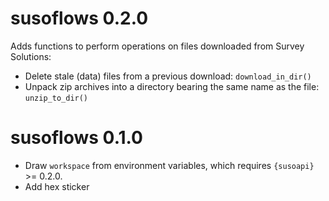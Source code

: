 # susoflows 0.2.0

Adds functions to perform operations on files downloaded from Survey Solutions:

- Delete stale (data) files from a previous download: `download_in_dir()`
- Unpack zip archives into a directory bearing the same name as the file: `unzip_to_dir()`

# susoflows 0.1.0

- Draw `workspace` from environment variables, which requires `{susoapi}` >= 0.2.0.
- Add hex sticker
